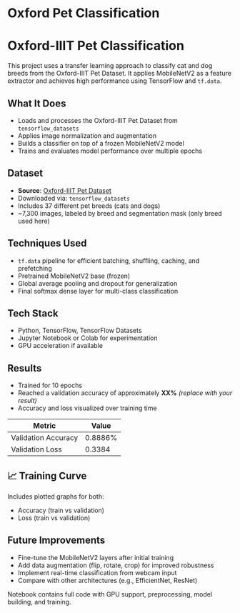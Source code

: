 # Oxford Pet Classification

# Oxford-IIIT Pet Classification

This project uses a transfer learning approach to classify cat and dog breeds from the Oxford-IIIT Pet Dataset. It applies MobileNetV2 as a feature extractor and achieves high performance using TensorFlow and `tf.data`.

## What It Does
- Loads and processes the Oxford-IIIT Pet Dataset from `tensorflow_datasets`
- Applies image normalization and augmentation
- Builds a classifier on top of a frozen MobileNetV2 model
- Trains and evaluates model performance over multiple epochs

## Dataset

- **Source**: [Oxford-IIIT Pet Dataset](https://www.robots.ox.ac.uk/~vgg/data/pets/)
- Downloaded via: `tensorflow_datasets`
- Includes 37 different pet breeds (cats and dogs)
- ~7,300 images, labeled by breed and segmentation mask (only breed used here)

## Techniques Used
- `tf.data` pipeline for efficient batching, shuffling, caching, and prefetching
- Pretrained MobileNetV2 base (frozen)
- Global average pooling and dropout for generalization
- Final softmax dense layer for multi-class classification

## Tech Stack
- Python, TensorFlow, TensorFlow Datasets
- Jupyter Notebook or Colab for experimentation
- GPU acceleration if available

## Results
- Trained for 10 epochs
- Reached a validation accuracy of approximately **XX%** *(replace with your result)*
- Accuracy and loss visualized over training time

| Metric              | Value    |
|---------------------|----------|
| Validation Accuracy | 0.8886%      |
| Validation Loss     | 0.3384   |

## 📈 Training Curve

Includes plotted graphs for both:
- Accuracy (train vs validation)
- Loss (train vs validation)

## Future Improvements
- Fine-tune the MobileNetV2 layers after initial training
- Add data augmentation (flip, rotate, crop) for improved robustness
- Implement real-time classification from webcam input
- Compare with other architectures (e.g., EfficientNet, ResNet)

Notebook contains full code with GPU support, preprocessing, model building, and training.
